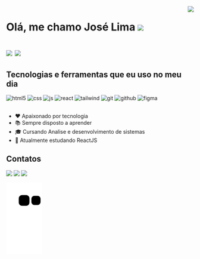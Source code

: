 <img align="right" height="590em" src="https://raw.githubusercontent.com/gist/JoseLima04/da1d3e81bd153d8bce5c472cd2299eae/raw/7ee9223b7610afc50403a7bac170b71ba3cb959d/githubcard.svg"/>

<h1 align="left"> Olá, me chamo José Lima <img src="https://raw.githubusercontent.com/kaueMarques/kaueMarques/master/hi.gif" height="30px"><br/><br/>

<div>
  <img height="180em" src="https://github-readme-stats.vercel.app/api?username=JoseLima04&show_icons=true&theme=tokyonight&include_all_commits=true&count_private=true"/>
  <img height="180em" src="https://github-readme-stats.vercel.app/api/top-langs/?username=JoseLima04&layout=compact&langs_count=7&theme=tokyonight"/>
</div>

## Tecnologias e ferramentas que eu uso no meu dia

<div style="display: inline_block margin: 5px" >
  <img  alt="html5" src="https://img.shields.io/badge/HTML5-E34F26?style=for-the-badge&logo=html5&logoColor=white" />
  <img  alt="css" src="https://img.shields.io/badge/CSS3-1572B6?style=for-the-badge&logo=css3&logoColor=white" />
  <img  alt="js" src="https://img.shields.io/badge/JavaScript-F7DF1E?style=for-the-badge&logo=javascript&logoColor=black" />
  <img  alt="react" src="https://img.shields.io/badge/React-414141?style=for-the-badge&logo=react&logoColor=61DAFB" />
  <img  alt="tailwind" src="https://img.shields.io/badge/Tailwind_CSS-38B2AC?style=for-the-badge&logo=tailwind-css&logoColor=white" />
  <img  alt="git" src="https://img.shields.io/badge/Git-F05032?style=for-the-badge&logo=git&logoColor=white" />
  <img  alt="github" src="https://img.shields.io/badge/GitHub-0D1117?style=for-the-badge&logo=github&logoColor=white" />
  <img  alt="figma" src="https://img.shields.io/badge/Figma-2C2C2C?style=for-the-badge&logo=figma&logoColor=white" />
  
</div><br/>

- ❤️ Apaixonado por tecnologia
- 📚 Sempre disposto a aprender
- 🎓 Cursando Analise e desenvolvimento de sistemas 
- 🌱 Atualmente estudando ReactJS

## Contatos 

<a href = "mailto:jalimag0206@gmail.com"><img src="https://img.shields.io/badge/-Gmail-%23333?style=for-the-badge&logo=gmail&logoColor=white" target="_blank"></a>
<a href="https://www.linkedin.com/in/jose-limag/" target="_blank"><img src="https://img.shields.io/badge/-LinkedIn-%230077B5?style=for-the-badge&logo=linkedin&logoColor=white" target="_blank"></a>
<a href="https://portfolio-rose-eight-40.vercel.app/" target="_blank"><img src="https://img.shields.io/badge/-Portfolio-202024?style=for-the-badge&logo=Color=white" target="_blank"></a>

![Snake animation](https://github.com/JoseLima04/JoseLima04/blob/output/github-contribution-grid-snake.svg)
